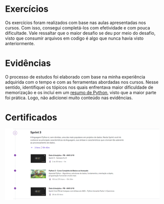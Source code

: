 # Exercícios

Os exercícios foram realizados com base nas aulas apresentadas nos cursos. Com isso, consegui completá-los com efetividade e com pouca dificultade. Vale ressaltar que o maior desafio se deu por meio do desafio, visto que consumir arquivos em codigo é algo que nunca havia visto anteriormente.



# Evidências

O processo de estudos foi elaborado com base na minha experiência adquirida com o tempo e com as ferramentas abordadas nos cursos. Nesse sentido, identifiquei os tópicos nos quais enfrentava maior dificuldade de memorização e os incluí em um [resumo de Python](/Sprint%203/evidencias/Python/Seção%205/), visto que a maior parte foi prática. Logo, não adicionei muito conteúdo nas evidências.

# Certificados

![Certificado de conclusão Sprint 3](/Sprint%203/certificados/certificado.png)